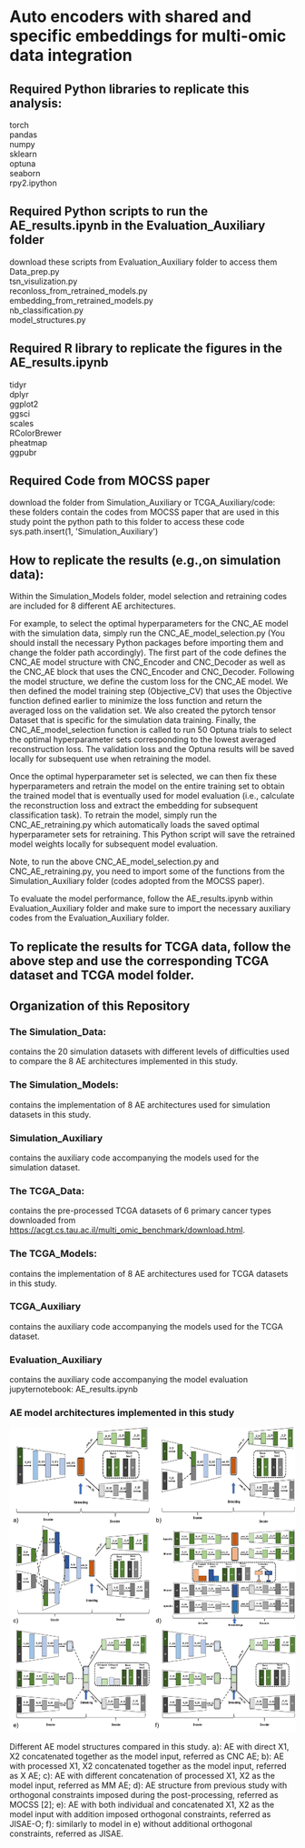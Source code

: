 # Auto encoders with shared and specific embeddings for multi-omic data integration
## Required Python libraries to replicate this analysis:
torch<br />
pandas<br />
numpy<br />
sklearn<br />
optuna<br />
seaborn<br />
rpy2.ipython<br />

## Required Python scripts to run the AE_results.ipynb in the Evaluation_Auxiliary folder
download these scripts from Evaluation_Auxiliary folder to access them <br />
Data_prep.py<br />
tsn_visulization.py<br />
reconloss_from_retrained_models.py<br />
embedding_from_retrained_models.py<br />
nb_classification.py<br />
model_structures.py<br />

## Required R library to replicate the figures in the AE_results.ipynb
tidyr<br />
dplyr<br />
ggplot2<br />
ggsci<br />
scales<br />
RColorBrewer<br />
pheatmap<br />
ggpubr<br />

## Required Code from MOCSS paper
download the folder from Simulation_Auxiliary or TCGA_Auxiliary/code: these folders contain the codes from MOCSS paper that are used in this study
point the python path to this folder to access these code<br />
sys.path.insert(1, 'Simulation_Auxiliary')

## How to replicate the results (e.g.,on simulation data):

Within the Simulation_Models folder, model selection and retraining codes are included for 8 different AE architectures. 

For example, to select the optimal hyperparameters for the CNC_AE model with the simulation data, simply run the CNC_AE_model_selection.py (You should install the necessary Python packages before importing them and change the folder path accordingly). The first part of the code defines the CNC_AE model structure with CNC_Encoder and CNC_Decoder as well as the CNC_AE block that uses the CNC_Encoder and CNC_Decoder. Following the model structure, we define the custom loss for the CNC_AE model. We then defined the model training step (Objective_CV) that uses the Objective function defined earlier to minimize the loss function and return the averaged loss on the validation set. We also created the pytorch tensor Dataset that is specific for the simulation data training. Finally, the CNC_AE_model_selection function is called to run 50 Optuna trials to select the optimal hyperparameter sets corresponding to the lowest averaged reconstruction loss. The validation loss and the Optuna results will be saved locally for subsequent use when retraining the model.

Once the optimal hyperparameter set is selected, we can then fix these hyperparameters and retrain the model on the entire training set to obtain the trained model that is eventually used for model evaluation (i.e., calculate the reconstruction loss and extract the embedding for subsequent classification task). To retrain the model, simply run the CNC_AE_retraining.py which automatically loads the saved optimal hyperparameter sets for retraining. This Python script will save the retrained model weights locally for subsequent model evaluation.

Note, to run the above CNC_AE_model_selection.py and CNC_AE_retraining.py, you need to import some of the functions from the Simulation_Auxiliary folder (codes adopted from the MOCSS paper).

To evaluate the model performance, follow the AE_results.ipynb within Evaluation_Auxiliary folder and make sure to import the necessary auxiliary codes from the Evaluation_Auxiliary folder.

## To replicate the results for TCGA data, follow the above step and use the corresponding TCGA dataset and TCGA model folder.

## Organization of this Repository

### The Simulation_Data:
contains the 20 simulation datasets with different levels of difficulties used to compare the 8 AE architectures implemented in this study.

### The Simulation_Models:
contains the implementation of 8 AE architectures used for simulation datasets in this study.

### Simulation_Auxiliary
contains the auxiliary code accompanying the models used for the simulation dataset. 

### The TCGA_Data:
contains the pre-processed TCGA datasets of 6 primary cancer types downloaded from https://acgt.cs.tau.ac.il/multi_omic_benchmark/download.html.

### The TCGA_Models:
contains the implementation of 8 AE architectures used for TCGA datasets in this study.

### TCGA_Auxiliary
contains the auxiliary code accompanying the models used for the TCGA dataset. 

### Evaluation_Auxiliary
contains the auxiliary code accompanying the model evaluation jupyternotebook: AE_results.ipynb

### AE model architectures implemented in this study
![AE models](Images/AE_models.png)

Different AE model structures compared in this study. a): AE with direct X1, X2 concatenated together as the model input, referred as CNC AE;
b): AE with processed X1, X2 concatenated together as the model input, referred as X AE; c): AE with different concatenation of processed X1, X2 as
the model input, referred as MM AE; d): AE structure from previous study with orthogonal constraints imposed during the post-processing, referred
as MOCSS [2]; e): AE with both individual and concatenated X1, X2 as the model input with addition imposed orthogonal constraints, referred as
JISAE-O; f): similarly to model in e) without additional orthogonal constraints, referred as JISAE.


